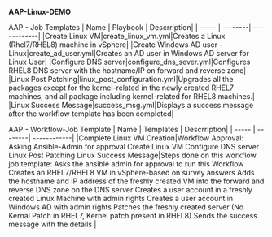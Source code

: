 **AAP-Linux-DEMO**

AAP - Job Templates 
| Name | Playbook | Descrription|
| ----- | --------| ------------|
|Create Linux VM|create_linux_vm.yml|Creates a Linux (Rhel7/RHEL8) machine in vSphere|
|Create Windows AD user - Linux|create_ad_user.yml|Creates an AD user in Windows AD server for Linux User|
|Configure DNS server|configure_dns_sever.yml|Configures RHEL8 DNS server with the hostname/IP on forward and reverse zone|
|Linux Post Patching|linux_post_configuration.yml|Upgrades all the packages except for the kernel-related in the newly created RHEL7 machines, and all package including kernel-related for RHEL8 machines.|
|Linux Success Message|success_msg.yml|Displays a success message after the workflow template has been completed|

AAP - Workflow-Job Template
| Name | Templates | Descrription|
| ----- | --------| ------------|
|Complete Linux VM Creation|Workflow Approval: Asking Ansible-Admin for approval
Create Linux VM
Configure DNS server
Linux Post Patching
Linux Success Message|Steps done on this workflow job template:
Asks the ansible admin for approval to run this Workflow
Creates an RHEL7/RHEL8 VM in vSphere-based on survey answers
Adds the hostname and IP address of the freshly created VM into the forward and reverse DNS zone on the DNS server
Creates a user account in a freshly created Linux Machine with admin rights
Creates a user account in Windows AD with admin rights
Patches the freshly created server (No Kernal Patch in RHEL7, Kernel patch present in RHEL8)
Sends the success message with the details
|
